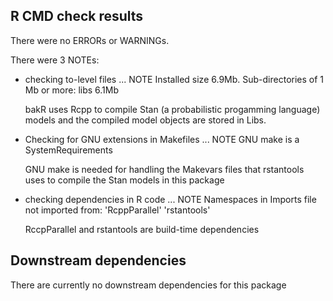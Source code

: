 ## R CMD check results

There were no ERRORs or WARNINGs.

There were 3 NOTEs:

* checking to-level files ... NOTE
    Installed size 6.9Mb. 
    Sub-directories of 1 Mb or more: 
        libs 6.1Mb

  bakR uses Rcpp to compile Stan (a probabilistic progamming language) models and the compiled
  model objects are stored in Libs.

* Checking for GNU extensions in Makefiles ... NOTE
    GNU make is a SystemRequirements

  GNU make is needed for handling the Makevars files that rstantools uses to
  compile the Stan models in this package
	
* checking dependencies in R code ... NOTE
  Namespaces in Imports file not imported from: 'RcppParallel' 'rstantools'

  RccpParallel and rstantools are build-time dependencies

## Downstream dependencies
There are currently no downstream dependencies for this package
